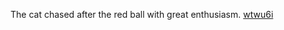 The cat chased after the red ball with great enthusiasm. <a href="https://en.ueh.edu.vn/gdeg-ree-robux-today.html">wtwu6i</a>
